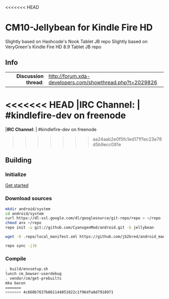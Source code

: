 <<<<<<< HEAD
# CM10-Jellybean for Kindle Fire HD
Slightly based on Hashcode's Nook Tablet JB repo
Slightly based on VeryGreen's Kindle Fire HD 8.9 Tablet JB repo
## Info

|||
|-----------------------------------:|:--------------------------|
|**Discussion thread**: | http://forum.xda-developers.com/showthread.php?t=2029826
<<<<<<< HEAD
|**IRC Channel**:   	| #kindlefire-dev on freenode
=======
|**IRC Channel**:     | #kindlefire-dev on freenode
>>>>>>> aa24aab2e0f5fc1ed171f1ec23e78d5b9ecc081e


## Building 

### Initialize
[Get started](https://github.com/KFire-Android/android_local_manifest/wiki)

### Download sources

```bash
mkdir android/system
cd android/system
curl https://dl-ssl.google.com/dl/googlesource/git-repo/repo > ~/repo
chmod a+x ~/repo
repo init -u git://github.com/CyanogenMod/android.git -b jellybean

wget -O .repo/local_manifest.xml https://github.com/jb2kred/android_manifests/raw/master/bowser-jb/local_manifest.xml

repo sync -j16
```

### Compile

```bash
. build/envsetup.sh
lunch cm_bowser-userdebug
. vendor/cm/get-prebuilts
mka bacon
=======
>>>>>>> 4c660b7637b861144051022c1f96dfa8d7918971
